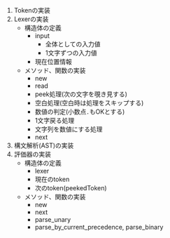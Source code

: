 1. Tokenの実装
2. Lexerの実装
    - 構造体の定義
        - input
            - 全体としての入力値
            - 1文字ずつの入力値
        - 現在位置情報 
    - メソッド、関数の実装
        - new
        - read
        - peek処理(次の文字を覗き見する)
        - 空白処理(空白時は処理をスキップする)
        - 数値の判定(小数点`.`もOKとする)
        - 1文字戻る処理
        - 文字列を数値にする処理
        - next
3. 構文解析(AST)の実装
4. 評価器の実装
    - 構造体の定義
        - lexer
        - 現在のtoken
        - 次のtoken(peekedToken)
    - メソッド、関数の実装
        - new
        - next
        - parse_unary
        - parse_by_current_precedence, parse_binary
